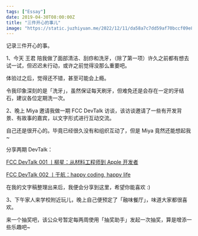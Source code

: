 ```yaml
---
tags: ["Essay"]
date: 2019-04-30T08:00:00Z
title: "三件开心的事儿"
image: "https://static.juzhiyuan.me/2022/12/11/da58a7c7dd59af70bccf09e899f0b687.png"
---
```


记录三件开心的事。

1、今天 王君 陪我做了面部清洁、刮痧和洗牙，（除了第一项）许久之前都有想去试一试，但迟迟未行动，或许之前觉得没那么重要吧。

体验过之后，觉得还不错，甚至可能会上瘾。

令我印象深刻的是「洗牙」，虽然保证每天刷牙，但难免还是会存在一定的牙结石，建议各位定期洗一次。

2、晚上 Miya 邀请我做一期 FCC DevTalk 访谈，该访谈邀请了一些有开发背景、有故事的嘉宾，以文字形式进行互动交流。

自己还是很开心的。毕竟已经很久没有和组织互动了，但是 Miya 竟然还能想起我 ~

分享两期 DevTalk：

[FCC DevTalk 001 丨柳星：从材料工程师到 Apple 开发者](http://mp.weixin.qq.com/s?__biz=MzU2MzY3NTM1Nw==&mid=2247486909&idx=1&sn=7cf63d5fd36d350d2126e16aa357650b&chksm=fc57e40fcb206d194184f65794ea0b8bcac2f4f1b345a19e47a8d65dd1736a977a83dc88d1ba&scene=21#wechat_redirect)

[FCC DevTalk 002 丨于航：happy coding, happy life](http://mp.weixin.qq.com/s?__biz=MzU2MzY3NTM1Nw==&mid=2247486957&idx=1&sn=2943bd8e26e28f401ac03c3f513cb985&chksm=fc57e45fcb206d49ebfd4c80dff9ac08c5ad59bf8393f690addd0db05118c075e5aa995de361&scene=21#wechat_redirect)

在我的文字稿整理出来后，我便会分享到这里，希望你能喜欢 :)

3、下午家人来学校附近玩儿，晚上自己便预定了「融味餐厅」，味道大家都很喜欢。

来一个抽奖吧，该公众号暂定每两周使用「抽奖助手」发起一次抽奖，算是增添一些乐趣吧~
